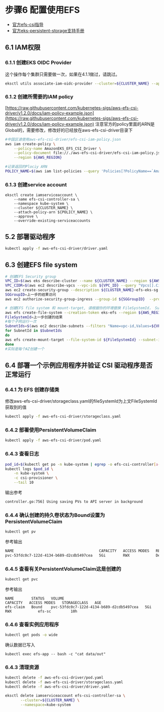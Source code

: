 # 步骤6 配置使用EFS
* [官方efs-csi指导](https://docs.aws.amazon.com/zh_cn/eks/latest/userguide/efs-csi.html)
* [官方eks-persistent-storage支持手册](https://aws.amazon.com/premiumsupport/knowledge-center/eks-persistent-storage/)

## 6.1 IAM权限
### 6.1.1 创建EKS OIDC Provider

这个操作每个集群只需要做一次，如果在4.1.1做过，请跳过。
```bash
eksctl utils associate-iam-oidc-provider --cluster=${CLUSTER_NAME} --approve --region ${AWS_REGION}
```
### 6.1.2 创建所需要的IAM policy
[https://raw.githubusercontent.com/kubernetes-sigs/aws-efs-csi-driver/v1.2.0/docs/iam-policy-example.json](https://raw.githubusercontent.com/kubernetes-sigs/aws-efs-csi-driver/v1.2.0/docs/iam-policy-example.json)
注意官方的policy里面的ARN是Global的，需要修改，修改好的已经放在aws-efs-csi-driver目录下
```bash
#中国区请使用aws-efs-csi-driver/efs-csi-iam-policy.json
aws iam create-policy \
    --policy-name AmazonEKS_EFS_CSI_Driver \
    --policy-document file://./aws-efs-csi-driver/efs-csi-iam-policy.json \
    --region ${AWS_REGION}
        
#记录返回的Plociy ARN
POLICY_NAME=$(aws iam list-policies --query 'Policies[?PolicyName==`AmazonEKS_EFS_CSI_Driver`].Arn' --output text --region ${AWS_REGION})
```

### 6.1.3 创建service account
```baseh
eksctl create iamserviceaccount \
    --name efs-csi-controller-sa \
    --namespace kube-system \
    --cluster ${CLUSTER_NAME} \
    --attach-policy-arn ${POLICY_NAME} \
    --approve \
    --override-existing-serviceaccounts
```

## 5.2 部署驱动程序
```bash
kubectl apply -f aws-efs-csi-driver/driver.yaml
```

## 6.3 创建EFS file system
```bash
# 创建EFS Security group
VPC_ID=$(aws eks describe-cluster --name ${CLUSTER_NAME} --region ${AWS_REGION} --query "cluster.resourcesVpcConfig.vpcId" --output text)
VPC_CIDR=$(aws ec2 describe-vpcs --vpc-ids ${VPC_ID} --query "Vpcs[].CidrBlock"  --region ${AWS_REGION} --output text)
aws ec2 create-security-group --description ${CLUSTER_NAME}-efs-eks-sg --group-name efs-sg --vpc-id ${VPC_ID}
SGGroupID=上一步的结果访问
aws ec2 authorize-security-group-ingress --group-id ${SGGroupID}  --protocol tcp --port 2049 --cidr ${VPC_CIDR}

# 创建EFS file system 和 mount-target, 请根据你的环境替换 FileSystemId， SubnetID， SGGroupID
aws efs create-file-system --creation-token eks-efs --region ${AWS_REGION}
FileSystemId=上一步创建的结果
#每个子网运行一次
SubnetIds=$(aws ec2 describe-subnets --filters "Name=vpc-id,Values=${VPC_ID}" --query "Subnets[].SubnetId" --output text)
for SubnetId in $SubnetIds
do
aws efs create-mount-target --file-system-id ${FileSystemId} --subnet-id ${SubnetId} --security-group $SGGroupID
done
#实际是每个AZ创建一个
```

## 6.4 部署一个示例应用程序并验证 CSI 驱动程序是否正常运行
### 6.4.1 为 EFS 创建存储类
修改aws-efs-csi-driver/storageclass.yaml的fileSystemId为上文FileSystemId获取到的值
```bash
kubectl apply -f aws-efs-csi-driver/storageclass.yaml
```
### 6.4.2 部署使用PersistentVolumeClaim
```bash
kubectl apply -f aws-efs-csi-driver/pod.yaml
```

### 6.4.3 查看日志
```bash
pod_id=$(kubectl get po -n kube-system | egrep -o efs-csi-controller[a-zA-Z0-9-]+ | head -1)
kubectl logs $pod_id \
    -n kube-system \
    -c csi-provisioner \
    --tail 10
```
输出参考
```bash
controller.go:756] Using saving PVs to API server in background
```
### 6.4.4 确认创建的持久卷状态为Bound设置为PersistentVolumeClaim
```bash
kubectl get pv
```

参考输出
```bash
NAME                                       CAPACITY   ACCESS MODES   RECLAIM POLICY   STATUS     CLAIM               STORAGECLASS   REASON   AGE
pvc-53fdc0c7-122d-4134-b689-d2cdb5497cea   5Gi        RWX            Delete           Bound      default/efs-claim   efs-sc                  9h
```
### 6.4.5 查看有关PersistentVolumeClaim这是创建的
```bash
kubectl get pvc
```
参考输出
```
NAME        STATUS   VOLUME                                     CAPACITY   ACCESS MODES   STORAGECLASS   AGE
efs-claim   Bound    pvc-53fdc0c7-122d-4134-b689-d2cdb5497cea   5Gi        RWX            efs-sc         10h
```
### 6.4.6 查看实例应用程序
```bash
kubectl get pods -o wide
```
确认数据已写入
```
kubectl exec efs-app -- bash -c "cat data/out"
```
### 6.4.3 清理资源
```bash
kubectl delete -f aws-efs-csi-driver/pod.yaml
kubectl delete -f aws-efs-csi-driver/storageclass.yaml
kubectl delete -f aws-efs-csi-driver/driver.yaml

eksctl delete iamserviceaccount efs-csi-controller-sa \
       --cluster=${CLUSTER_NAME} \
       --namespace=kube-system
```